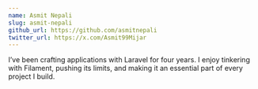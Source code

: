 ```yaml
---
name: Asmit Nepali
slug: asmit-nepali
github_url: https://github.com/asmitnepali
twitter_url: https://x.com/Asmit99Mijar
---
```

I’ve been crafting applications with Laravel for four years. I enjoy tinkering with Filament, pushing its limits, and making it an essential part of every project I build.
